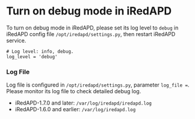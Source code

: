 # Turn on debug mode in iRedAPD

To turn on debug mode in iRedAPD, please set its log level to `debug` in
iRedAPD config file `/opt/iredapd/settings.py`, then restart iRedAPD
service.

```
# Log level: info, debug.
log_level = 'debug'
```

### Log File

Log file is configured in `/opt/iredapd/settings.py`, parameter `log_file =`.
Please monitor its log file to check detailed debug log.

* iRedAPD-1.7.0 and later: `/var/log/iredapd/iredapd.log`
* iRedAPD-1.6.0 and earlier: `/var/log/iredapd.log`
